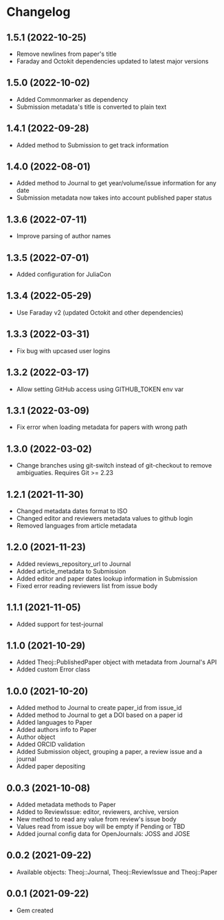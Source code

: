 # Changelog

## 1.5.1 (2022-10-25)

- Remove newlines from paper's title
- Faraday and Octokit dependencies updated to latest major versions

## 1.5.0 (2022-10-02)

- Added Commonmarker as dependency
- Submission metadata's title is converted to plain text

## 1.4.1 (2022-09-28)

- Added method to Submission to get track information

## 1.4.0 (2022-08-01)

- Added method to Journal to get year/volume/issue information for any date
- Submission metadata now takes into account published paper status

## 1.3.6 (2022-07-11)

- Improve parsing of author names

## 1.3.5 (2022-07-01)

- Added configuration for JuliaCon

## 1.3.4 (2022-05-29)

- Use Faraday v2 (updated Octokit and other dependencies)

## 1.3.3 (2022-03-31)

- Fix bug with upcased user logins

## 1.3.2 (2022-03-17)

- Allow setting GitHub access using GITHUB_TOKEN env var

## 1.3.1 (2022-03-09)

- Fix error when loading metadata for papers with wrong path

## 1.3.0 (2022-03-02)

- Change branches using git-switch instead of git-checkout to remove ambiguaties. Requires Git >= 2.23

## 1.2.1 (2021-11-30)

- Changed metadata dates format to ISO
- Changed editor and reviewers metadata values to github login
- Removed languages from article metadata

## 1.2.0 (2021-11-23)

- Added reviews_repository_url to Journal
- Added article_metadata to Submission
- Added editor and paper dates lookup information in Submission
- Fixed error reading reviewers list from issue body

## 1.1.1 (2021-11-05)

- Added support for test-journal

## 1.1.0 (2021-10-29)

- Added Theoj::PublishedPaper object with metadata from Journal's API
- Added custom Error class

## 1.0.0 (2021-10-20)

- Added method to Journal to create paper_id from issue_id
- Added method to Journal to get a DOI based on a paper id
- Added languages to Paper
- Added authors info to Paper
- Author object
- Added ORCID validation
- Added Submission object, grouping a paper, a review issue and a journal
- Added paper depositing

## 0.0.3 (2021-10-08)

- Added metadata methods to Paper
- Added to ReviewIssue: editor, reviewers, archive, version
- New method to read any value from review's issue body
- Values read from issue boy will be empty if Pending or TBD
- Added journal config data for OpenJournals: JOSS and JOSE


## 0.0.2 (2021-09-22)

- Available objects: Theoj::Journal, Theoj::ReviewIssue and Theoj::Paper


## 0.0.1 (2021-09-22)

- Gem created

